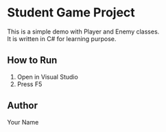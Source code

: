 # Student Game Project
This is a simple demo with Player and Enemy classes.  
It is written in C# for learning purpose.  

## How to Run
1. Open in Visual Studio  
2. Press F5  

## Author
Your Name
